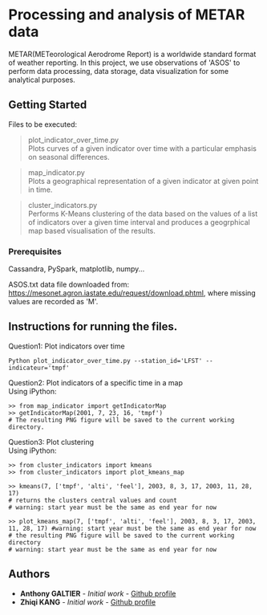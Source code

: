 # Processing and analysis of METAR data

METAR(METeorological Aerodrome Report) is a worldwide standard format of weather reporting. In this project, 
we use observations of 'ASOS' to perform data processing, data storage, data visualization for some analytical purposes.

## Getting Started
Files to be executed: <br/>
> plot_indicator_over_time.py<br/>
  Plots curves of a given indicator over time with a particular emphasis on seasonal differences.
  
> map_indicator.py<br/>
  Plots a geographical representation of a given indicator at given point in time.
  
> cluster_indicators.py<br/>
  Performs K-Means clustering of the data based on the values of a list of indicators over a given time interval and produces a geogrphical map based visualisation of the results.


### Prerequisites

Cassandra, PySpark, matplotlib, numpy...

ASOS.txt data file downloaded from: https://mesonet.agron.iastate.edu/request/download.phtml, where missing values are recorded as 'M'.


## Instructions for running the files.

Question1: Plot indicators over time
```
Python plot_indicator_over_time.py --station_id='LFST' --indicateur='tmpf'
```

Question2: Plot indicators of a specific time in a map <br/>
Using iPython:
```
>> from map_indicator import getIndicatorMap
>> getIndicatorMap(2001, 7, 23, 16, 'tmpf')
# The resulting PNG figure will be saved to the current working directory.
```



Question3: Plot clustering <br/>
Using iPython:
```
>> from cluster_indicators import kmeans
>> from cluster_indicators import plot_kmeans_map

>> kmeans(7, ['tmpf', 'alti', 'feel'], 2003, 8, 3, 17, 2003, 11, 28, 17) 
# returns the clusters central values and count
# warning: start year must be the same as end year for now

>> plot_kmeans_map(7, ['tmpf', 'alti', 'feel'], 2003, 8, 3, 17, 2003, 11, 28, 17) #warning: start year must be the same as end year for now
# the resulting PNG figure will be saved to the current working directory
# warning: start year must be the same as end year for now

```

## Authors

* **Anthony GALTIER** - *Initial work* - [Github profile](https://github.com/anthonygal)
* **Zhiqi KANG** - *Initial work* - [Github profile](https://github.com/kangzhiq)
